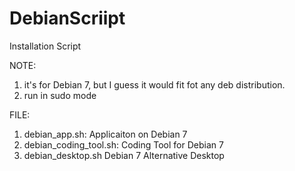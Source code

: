DebianScriipt
=============

Installation Script

NOTE:
1. it's for Debian 7, but I guess it would fit fot any deb distribution.
2. run in sudo mode

FILE:
01. debian_app.sh: 		Applicaiton on Debian 7
02. debian_coding_tool.sh:	Coding Tool for Debian 7
03. debian_desktop.sh		Debian 7 Alternative Desktop
